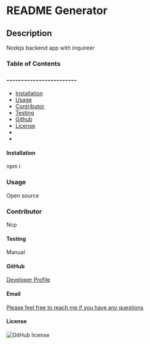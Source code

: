 
  # README Generator
  ## Description 
  Nodejs backend app with inquireer

  ### Table of Contents
  ### ------------------------
  * [Installation](#installation)
  * [Usage](#usage)
  * [Contributor](#contributor)
  * [Testing](#testing)
  * [Github](#github)
  * [License](#license)
  * 
  * 
  #### Installation
  npm i

  ### Usage 
  Open source

  ### Contributor
  Ncp

  #### Testing
  Manual

  #### GitHub
  [Developer Profile](https://github.com/ncp9988)

  #### Email
  <a href="mailto:ncp9988@gmail.com"> Please feel free to reach me if you have any questions</a>

  #### License

  ![GitHub license](https://img.shields.io/badge/license-MIT-blue.svg)





